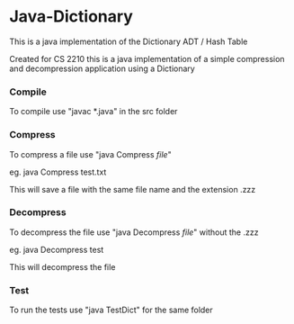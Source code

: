 # Java-Dictionary
This is a java implementation of the Dictionary ADT / Hash Table

Created for CS 2210 this is a java implementation of a simple compression and decompression application using a Dictionary

### Compile
To compile use "javac *.java" in the src folder

### Compress
To compress a file use "java Compress *file*"

eg. java Compress test.txt

This will save a file with the same file name and the extension .zzz

### Decompress
To decompress the file use "java Decompress *file*" without the .zzz

eg. java Decompress test

This will decompress the file

### Test
To run the tests use "java TestDict" for the same folder
